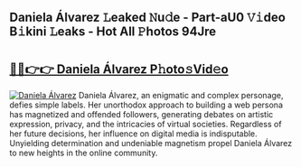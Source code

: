 ## Daniela Álvarez 𝙻eaked 𝙽u𝚍e - Part-aU0 𝚅𝚒deo B𝚒kini 𝙻eaks - Hot All 𝙿hotos 94Jre

# <h2><a href="http://ld3ozrv.urlbe.top/?page=Daniela+%c3%81lvarez">🔗🔗👉👉 Daniela Álvarez P𝚑oto𝚜Vid𝚎o</a></h2>

[![Daniela Álvarez](https://i.imgur.com/eBuTRDB.gif)](http://ld3ozrv.urlbe.top/?page=Daniela+%c3%81lvarez)
Daniela Álvarez, an enigmatic and complex personage, defies simple labels. Her unorthodox approach to building a web persona has magnetized and offended followers, generating debates on artistic expression, privacy, and the intricacies of virtual societies. Regardless of her future decisions, her influence on digital media is indisputable. Unyielding determination and undeniable magnetism propel Daniela Álvarez to new heights in the online community.
